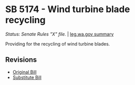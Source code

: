 # SB 5174 - Wind turbine blade recycling
*Status: Senate Rules "X" file.* | [leg.wa.gov summary](https://app.leg.wa.gov/billsummary?BillNumber=5174&Year=2021)

Providing for the recycling of wind turbine blades.

## Revisions
* [Original Bill](1/)
* [Substitute Bill](S/)